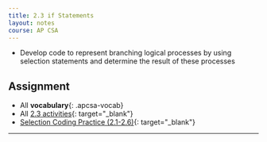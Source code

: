 ```yaml
---
title: 2.3 if Statements
layout: notes
course: AP CSA
---
```


- Develop code to represent branching logical processes by using selection statements and determine the result of these processes

## Assignment

- All **vocabulary**{: .apcsa-vocab}
- All [2.3 activities](https://runestone.academy/ns/books/published/manvillehighschool_csawesome2_2526/topic-2-3-ifs.html){: target="_blank"}
- [Selection Coding Practice (2.1-2.6)](https://runestone.academy/ns/books/published/manvillehighschool_csawesome2_2526/selection-practice-coding.html){: target="_blank"}

---

